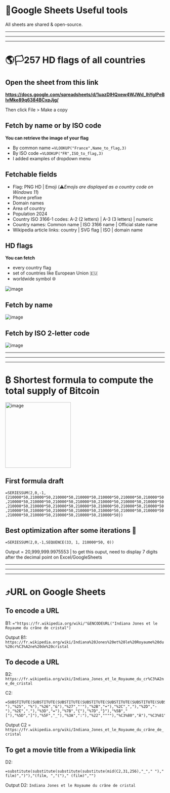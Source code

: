 # 🧰Google Sheets Useful tools

All sheets are shared & open-source.

---
---
---

# 🌎🏳️257 HD flags of all countries 

## Open the sheet from this link

**https://docs.google.com/spreadsheets/d/1uazDIHQxew4WJWd_lhYgIPeBIvMke89q6384BCxpJjg/**

Then click File > Make a copy

## Fetch by name or by ISO code

**You can retrieve the image of your flag**
- By common name `=VLOOKUP("France",Name_to_flag,3)`
- By ISO code `=VLOOKUP("FR",ISO_to_flag,3)`
- I added examples of dropdown menu 

## Fetchable fields

- Flag: PNG HD | Emoji (⚠️*Emojis are displayed as a country code on Windows 11*)
- Phone prefixe
- Domain names
- Area of country
- Population 2024
- Country ISO 3166-1 codes: A-2 (2 letters) | A-3 (3 letters) | numeric
- Country names: Common name | ISO 3166 name | Official state name
- Wikipedia article links: country | SVG flag | ISO | domain name

## HD flags

**You can fetch**
- every country flag
- set of countries like European Union 🇪🇺
- worldwide symbol 🌐

![image](https://github.com/user-attachments/assets/2822c3ff-d642-4348-bf0f-42592a5ae833)

## Fetch by name

![image](https://github.com/user-attachments/assets/5bb14fa7-ba1a-48b2-9e9b-e7403a56ecb3)

## Fetch by ISO 2-letter code

![image](https://github.com/user-attachments/assets/150247ab-b792-4174-9d37-235054139a26)

---
---
---

# ₿ Shortest formula to compute the total supply of Bitcoin

<img width="207" alt="image" src="https://github.com/VincentBounce/Excel-Google-Sheet-formulas/assets/64386272/006322f4-8bb5-4204-8e03-fca0ada8a4df">

## First formula draft

`=SERIESSUM(2,0,-1,{210000*50,210000*50,210000*50,210000*50,210000*50,210000*50,210000*50,210000*50,210000*50,210000*50,210000*50,210000*50,210000*50,210000*50,210000*50,210000*50,210000*50,210000*50,210000*50,210000*50,210000*50,210000*50,210000*50,210000*50,210000*50,210000*50,210000*50,210000*50,210000*50,210000*50,210000*50,210000*50,210000*50})`

## Best optimization after some iterations 💚
```
=SERIESSUM(2,0,-1,SEQUENCE(33, 1, 210000*50, 0))
```
Output = 20,999,999.9975553 | to get this ouput, need to display 7 digits after the decimal point on Excel/GoogleSheets

---
---
---

# ⤴️URL on Google Sheets

## To encode a URL

B1: `="https://fr.wikipedia.org/wiki/"&ENCODEURL("Indiana Jones et le Royaume du crâne de cristal")`

Output B1: `https://fr.wikipedia.org/wiki/Indiana%20Jones%20et%20le%20Royaume%20du%20cr%C3%A2ne%20de%20cristal`

## To decode a URL

B2: `https://fr.wikipedia.org/wiki/Indiana_Jones_et_le_Royaume_du_cr%C3%A2ne_de_cristal`

C2:
```
=SUBSTITUTE(SUBSTITUTE(SUBSTITUTE(SUBSTITUTE(SUBSTITUTE(SUBSTITUTE(SUBSTITUTE(SUBSTITUTE(SUBSTITUTE(SUBSTITUTE(SUBSTITUTE(SUBSTITUTE(SUBSTITUTE(SUBSTITUTE(SUBSTITUTE(SUBSTITUTE(SUBSTITUTE(SUBSTITUTE(SUBSTITUTE(SUBSTITUTE(SUBSTITUTE(SUBSTITUTE(SUBSTITUTE(SUBSTITUTE(SUBSTITUTE(SUBSTITUTE(SUBSTITUTE(SUBSTITUTE(SUBSTITUTE(SUBSTITUTE(SUBSTITUTE(SUBSTITUTE(SUBSTITUTE(SUBSTITUTE(SUBSTITUTE(SUBSTITUTE(SUBSTITUTE(SUBSTITUTE(SUBSTITUTE(SUBSTITUTE(SUBSTITUTE(SUBSTITUTE(SUBSTITUTE(SUBSTITUTE(SUBSTITUTE(SUBSTITUTE(SUBSTITUTE(SUBSTITUTE(SUBSTITUTE(SUBSTITUTE(SUBSTITUTE(SUBSTITUTE(SUBSTITUTE(SUBSTITUTE(SUBSTITUTE(SUBSTITUTE(SUBSTITUTE(SUBSTITUTE(SUBSTITUTE(SUBSTITUTE(SUBSTITUTE(SUBSTITUTE(SUBSTITUTE(SUBSTITUTE(SUBSTITUTE(SUBSTITUTE(SUBSTITUTE(SUBSTITUTE(SUBSTITUTE(SUBSTITUTE(SUBSTITUTE(B2,"%3F","?"),"%20"," "),"%25", "%"),"%26","&"),"%27","'"),"%2B","+"),"%2C",","),"%2D","-"),"%2E","."),"%3D","="),"%7B","{"),"%7D","}"),"%5B","["),"%5D","]"),"%5F","_"),"%3A",":"),"%22",""""),"%C3%80","À"),"%C3%81","Á"),"%C3%82","Â"),"%C3%83","Ã"),"%C3%84","Ä"),"%C3%85","Å"),"%C3%86","Æ"),"%C3%87","Ç"),"%C3%88","È"),"%C3%89","É"),"%C3%8A","Ê"),"%C3%8B","Ë"),"%C3%8C","Ì"),"%C3%8D","Í"),"%C3%8E","Î"),"%C3%8F","Ï"),"%C3%91","Ñ"),"%C3%92","Ò"),"%C3%93","Ó"),"%C3%94","Ô"),"%C3%95","Õ"),"%C3%96","Ö"),"%C3%99","Ù"),"%C3%9A","Ú"),"%C3%9B","Û"),"%C3%9C","Ü"),"%C3%A0","à"),"%C3%A1","á"),"%C3%A2","â"),"%C3%A3","ã"),"%C3%A4","ä"),"%C3%A5","å"),"%C3%A6","æ"),"%C3%A7","ç"),"%C3%A8","è"),"%C3%A9","é"),"%C3%AA","ê"),"%C3%AB","ë"),"%C3%AC","ì"),"%C3%AD","í"),"%C3%AE","î"),"%C3%AF","ï"),"%C3%B1","ñ"),"%C3%B2","ò"),"%C3%B3","ó"),"%C3%B4","ô"),"%C3%B5","õ"),"%C3%B6","ö"),"%C3%B9","ù"),"%C3%BA","ú"),"%C3%BB","û"),"%C3%BC","ü"),"%C5%93","œ"),"%E2%80%93","–")
```

Output C2 = `https://fr.wikipedia.org/wiki/Indiana_Jones_et_le_Royaume_du_crâne_de_cristal`

## To get a movie title from a Wikipedia link

D2:
```
=substitute(substitute(substitute(substitute(mid(C2,31,256),"_"," ")," film)",")"),"(film, ","(")," (film)","")
```

Output D2: `Indiana Jones et le Royaume du crâne de cristal`
